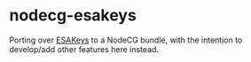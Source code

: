 # nodecg-esakeys

Porting over [ESAKeys](https://github.com/esamarathon/ESAKeys) to a NodeCG bundle, with the intention to develop/add other features here instead.
